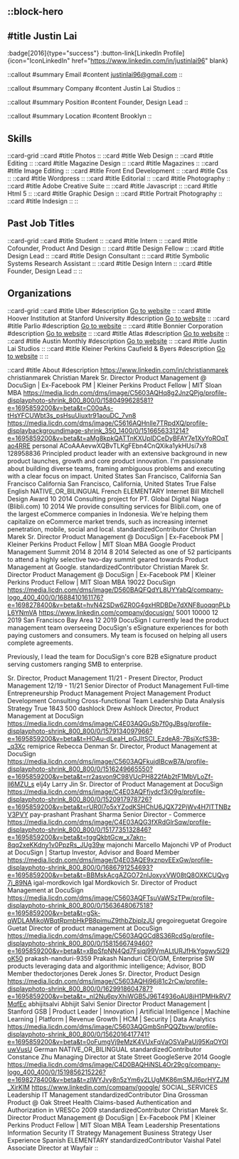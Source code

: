 ::block-hero
---
#title
Justin Lai
---

:badge[2016]{type="success"}
:button-link[LinkedIn Profile]{icon="IconLinkedIn" href="https://www.linkedin.com/in/justinlai96" blank}

::callout
#summary
Email
#content
justinlai96@gmail.com
::

::callout
#summary
Company
#content
Justin Lai Studios
::

::callout
#summary
Position
#content
Founder, Design Lead
::

::callout
#summary
Location
#content
Brooklyn
::

## Skills
::card-grid
::card
#title
Photos
::
::card
#title
Web Design
::
::card
#title
Editing
::
::card
#title
Magazine Design
::
::card
#title
Magazines
::
::card
#title
Image Editing
::
::card
#title
Front End Development
::
::card
#title
Css
::
::card
#title
Wordpress
::
::card
#title
Editorial
::
::card
#title
Photography
::
::card
#title
Adobe Creative Suite
::
::card
#title
Javascript
::
::card
#title
Html 5
::
::card
#title
Graphic Design
::
::card
#title
Portrait Photography
::
::card
#title
Indesign
::
::

## Past Job Titles
::card-grid
::card
#title
Student
::
::card
#title
Intern
::
::card
#title
Cofounder, Product And Design
::
::card
#title
Design Fellow
::
::card
#title
Design Lead
::
::card
#title
Design Consultant
::
::card
#title
Symbolic Systems Research Assistant
::
::card
#title
Design Intern
::
::card
#title
Founder, Design Lead
::
::

## Organizations
::card-grid
::card
#title
Uber
#description
[Go to website](uber.com)
::
::card
#title
Hoover Institution at Stanford University
#description
[Go to website](hoover.org)
::
::card
#title
Parlio
#description
[Go to website](parlio.com)
::
::card
#title
Bonnier Corporation
#description
[Go to website](bonniercorp.com)
::
::card
#title
Atlas
#description
[Go to website](atlasmh.com)
::
::card
#title
Austin Monthly
#description
[Go to website](austinmonthly.com)
::
::card
#title
Justin Lai Studios
::
::card
#title
Kleiner Perkins Caufield & Byers
#description
[Go to website](kpcb.com)
::
::

::card
#title
About
#description
https://www.linkedin.com/in/christianmarek christianmarek Christian Marek Sr. Director Product Management @ DocuSign | Ex-Facebook PM | Kleiner Perkins Product Fellow | MIT Sloan MBA https://media.licdn.com/dms/image/C5603AQHq8g2JnzQPjg/profile-displayphoto-shrink_800_800/0/1580499628581?e=1695859200&v=beta&t=C00qAs-tHsYFCUWbt3s_psHsuUiuxtr91aouDC_7vn8 https://media.licdn.com/dms/image/C5616AQHnlle7TRpdXQ/profile-displaybackgroundimage-shrink_350_1400/0/1516656331214?e=1695859200&v=beta&t=aMg8kpkQATTnKXUpIDCeDyBFAY7e1XyYoROqTao4RRE personal ACoAAAevwXQBvTLKgFEbn4CnQXika1ykHUsi7x8 128958836 Principled product leader with an extensive background in new product launches, growth and core product innovation. I'm passionate about building diverse teams, framing ambiguous problems and executing with a clear focus on impact.  United States San Francisco, California San Francisco California San Francisco, California, United States True False English NATIVE_OR_BILINGUAL French ELEMENTARY Internet Bill Mitchell Design Award 10 2014 Consulting project for PT. Global Digital Niaga (Blibli.com) 10 2014 We provide consulting services for Blibli.com, one of the largest eCommerce companies in Indonesia. We're helping them capitalize on eCommerce market trends, such as increasing internet penetration, mobile, social and local. standardizedContributor Christian Marek Sr. Director Product Management @ DocuSign | Ex-Facebook PM | Kleiner Perkins Product Fellow | MIT Sloan MBA Google Product Management Summit 2014 8 2014 8 2014 Selected as one of 52 participants to attend a highly selective two-day summit geared towards Product Management at Google. standardizedContributor Christian Marek Sr. Director Product Management @ DocuSign | Ex-Facebook PM | Kleiner Perkins Product Fellow | MIT Sloan MBA 19022 DocuSign https://media.licdn.com/dms/image/D560BAQFQdYL8UYYabQ/company-logo_400_400/0/1688410161176?e=1698278400&v=beta&t=hvN42SDw6ZR0G4gxHRDBDe7dXNF8uoqqnPLbL6YNmVA https://www.linkedin.com/company/docusign/ 5001 10000 12 2019 San Francisco Bay Area 12 2019 DocuSign I currently lead the product management team overseeing DocuSign's eSignature experiences for both paying customers and consumers. My team is focused on helping all users complete agreements.

Previously, I lead the team for DocuSign's core B2B eSignature product serving customers ranging SMB to enterprise.

Sr. Director, Product Management 11/21 - Present 
Director, Product Management 12/19 - 11/21 Senior Director of Product Management Full-time Entrepreneurship Product Management Project Management Product Development Consulting Cross-functional Team Leadership Data Analysis Strategy True 1843 500 dashlock Drew Ashlock Director, Product Management at DocuSign https://media.licdn.com/dms/image/C4E03AQGuSb7f0gJBsg/profile-displayphoto-shrink_800_800/0/1579134097966?e=1695859200&v=beta&t=HOAu-dLeaH_pGJItSCl_EzdeA8-7BsjXcfS3B-_q3Xc remiprice Rebecca Denman Sr. Director, Product Management at DocuSign https://media.licdn.com/dms/image/C5603AQFkujdIBcwB7A/profile-displayphoto-shrink_800_800/0/1516249665550?e=1695859200&v=beta&t=rr2asvon9C98VUcPH822fAb2tF1MbVLoZf-ll6MZU_s elj4y Larry Jin Sr. Director of Product Management at DocuSign https://media.licdn.com/dms/image/C4E03AQFfjydcf3iO9g/profile-displayphoto-shrink_800_800/0/1520917978726?e=1695859200&v=beta&t=rUR0l7o5xYZodKSHChU6JQX72PjWv4H7lTTNBzV3PVY pay-prashant Prashant Sharma Senior Director - Commerce https://media.licdn.com/dms/image/C4E03AQG3fXRdGlrSqw/profile-displayphoto-shrink_800_800/0/1517735132846?e=1695859200&v=beta&t=tggQkbtGcw_x7akn-8qq2xeKKdny1v0PpzRs_JUg39w majonchi Marcello Majonchi VP of Product at DocuSign | Startup Investor, Advisor and Board Member https://media.licdn.com/dms/image/D4E03AQE9xznpvEExGw/profile-displayphoto-shrink_800_800/0/1686791254693?e=1695859200&v=beta&t=BBMskAcgAZGO72nlJoxyxVW08tQ8OXKCUQvg7j_89NA igal-mordkovich Igal Mordkovich Sr. Director of Product Management at DocuSign https://media.licdn.com/dms/image/C5603AQFTsuVaWSzTPw/profile-displayphoto-shrink_800_800/0/1563648067518?e=1695859200&v=beta&t=gSk-qWDLAMjkoWBqtRpmbHkPB8pimuZ9thbZbiplzJU gregoireguetat Gregoire Guetat Director of product management at DocuSign https://media.licdn.com/dms/image/C5603AQGCd8S36RcdSg/profile-displayphoto-shrink_800_800/0/1581566749460?e=1695859200&v=beta&t=xBpSfpNN4Qd7Fsiqj99VmALtURJfHkYggwv5l29oK50 prakash-nanduri-9359 Prakash Nanduri CEO/GM, Enterprise SW products leveraging data and algorithmic intelligence; Advisor, BOD Member thedoctorjones Derek Jones Sr. Director, Product Design https://media.licdn.com/dms/image/C5603AQHj96j81c2rCw/profile-displayphoto-shrink_800_800/0/1629918604787?e=1695859200&v=beta&t=_nI2Nu6pyXhiWGB5J96T4936oAU8jH1PMHkRV7MqfEc abhijitsalvi Abhijit Salvi Senior Director Product Management | Stanford GSB | Product Leader | Innovation | Artificial Intelligence | Machine Learning | Platform | Revenue Growth | HCM | Security | Data Analytics https://media.licdn.com/dms/image/C5603AQGmbSnPQQZbvw/profile-displayphoto-shrink_800_800/0/1562016417741?e=1695859200&v=beta&t=0oFumgVj9eMzK4VUxFqVaOSVaPaUj95KqOYOluwVusU German NATIVE_OR_BILINGUAL standardizedContributor Constance Zhu Managing Director at State Street GoogleServe 2014 Google https://media.licdn.com/dms/image/C4D0BAQHiNSL4Or29cg/company-logo_400_400/0/1519856215226?e=1698278400&v=beta&t=zIWYJvy8n5zYm6y2LUgMK86mSMJl6prHYZJM_XirKlM https://www.linkedin.com/company/google/ SOCIAL_SERVICES Leadership IT Management standardizedContributor Dina Grossman Product @ Oak Street Health Claims-based Authentication and Authorization in VRESCo 2009 standardizedContributor Christian Marek Sr. Director Product Management @ DocuSign | Ex-Facebook PM | Kleiner Perkins Product Fellow | MIT Sloan MBA Team Leadership Presentations Information Security IT Strategy Management Business Strategy User Experience Spanish ELEMENTARY standardizedContributor Vaishal Patel Associate Director at Wayfair
::
